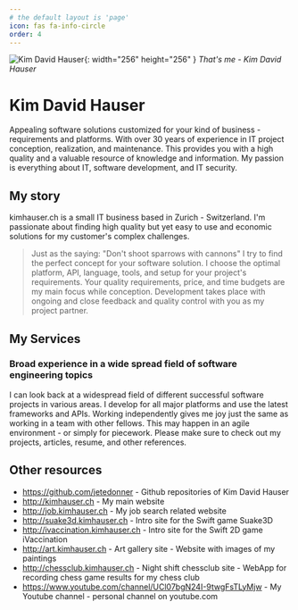 ```yaml
---
# the default layout is 'page'
icon: fas fa-info-circle
order: 4
---
```


![Kim David Hauser](KimDavidHauserRound_326x326.png){: width="256" height="256" }
_That's me - Kim David Hauser_

# Kim David Hauser
Appealing software solutions customized for your kind of business - requirements and platforms. With over 30 years of experience in IT project conception, realization, and maintenance. This provides you with a high quality and a valuable resource of knowledge and information. My passion is everything about IT, software development, and IT security.

## My story
kimhauser.ch is a small IT business based in Zurich - Switzerland. I'm passionate about finding high quality but yet easy to use and economic solutions for my customer's complex challenges.

> Just as the saying: "Don't shoot sparrows with cannons" I try to find the perfect concept for your software solution. I choose the optimal platform, API, language, tools, and setup for your project's requirements. Your quality requirements, price, and time budgets are my main focus while conception. Development takes place with ongoing and close feedback and quality control with you as my project partner. 

## My Services
### Broad experience in a wide spread field of software engineering topics
I can look back at a widespread field of different successful software projects in various areas. I develop for all major platforms and use the latest frameworks and APIs. Working independently gives me joy just the same as working in a team with other fellows. This may happen in an agile environment - or simply for piecework. Please make sure to check out my projects, articles, resume, and other references.

## Other resources
- <https://github.com/jetedonner> - Github repositories of Kim David Hauser
- <http://kimhauser.ch> - My main website
- <http://job.kimhauser.ch> - My job search related website
- <http://suake3d.kimhauser.ch> - Intro site for the Swift game Suake3D
- <http://ivaccination.kimhauser.ch> - Intro site for the Swift 2D game iVaccination
- <http://art.kimhauser.ch> - Art gallery site - Website with images of my paintings
- <http://chessclub.kimhauser.ch> - Night shift chessclub site - WebApp for recording chess game results for my chess club
- <https://www.youtube.com/channel/UCl07bgN24I-9twgFsTLyMjw> - My Youtube channel - personal channel on youtube.com
<!-- - <http://covidfeedback.kimhauser.ch> - COVID-Feedback - Web tool for giving the Swiss government feedback about the COVID management -->